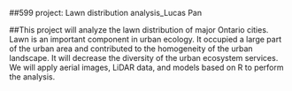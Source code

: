 ##599 project: Lawn distribution analysis_Lucas Pan

##This project will analyze the lawn distribution of major Ontario cities. Lawn is an important component in urban ecology. It occupied a large part of the urban area and contributed to the homogeneity of the urban landscape. It will decrease the diversity of the urban ecosystem services. We will apply aerial images, LiDAR data, and models based on R to perform the analysis. 
